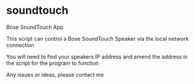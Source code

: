 # soundtouch
Bose SoundTouch App

This script can control a Bose SoundTouch Speaker via the local network connection

You will need to find your speakers IP address and amend the address in the script for the program to function

Any issues or ideas, please contact me
